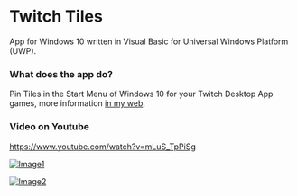 # Twitch Tiles

App for Windows 10 written in Visual Basic for Universal Windows Platform (UWP).

### What does the app do?

Pin Tiles in the Start Menu of Windows 10 for your Twitch Desktop App games, more information [in my web](https://pepeizqapps.com/app/twitch-tiles/).

### Video on Youtube
https://www.youtube.com/watch?v=mLuS_TpPiSg

[![Image1](https://i.imgur.com/VvyfZJZ.png)](https://pepeizqapps.com/app/twitch-tiles/)

[![Image2](https://i.imgur.com/FE3TaHr.png)](https://pepeizqapps.com/app/twitch-tiles/)
